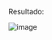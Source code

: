 Resultado:

![image](https://github.com/gabrielrigo1302/ComputacaoGraficaGabrielDeOliveiraRigo/assets/52494591/d43c32e5-2839-4b70-894f-2cb78aa9d4f5)
